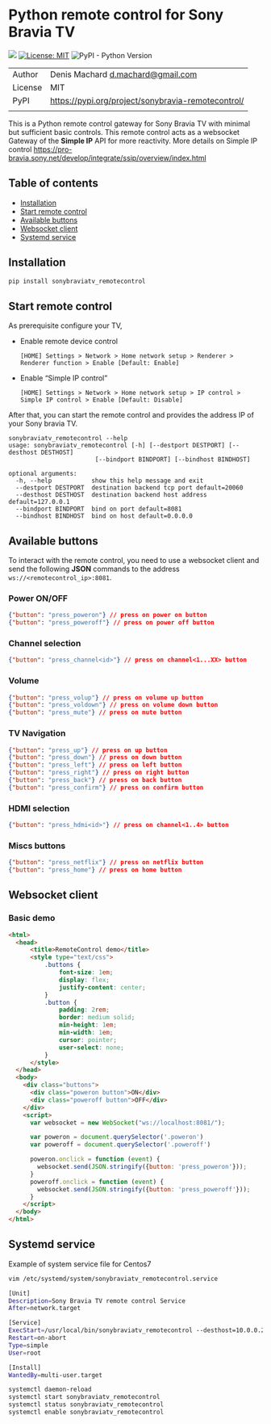 
# Python remote control for Sony Bravia TV

![](https://github.com/dmachard/sonybraviatv_remotecontrol-gateway/workflows/Publish%20to%20PyPI/badge.svg)
[![License: MIT](https://img.shields.io/badge/License-MIT-yellow.svg)](https://opensource.org/licenses/MIT)
![PyPI - Python Version](https://img.shields.io/pypi/pyversions/sonybraviatv-remotecontrol)

| | |
| ------------- | ------------- |
| Author |  Denis Machard <d.machard@gmail.com> |
| License |  MIT | 
| PyPI |  https://pypi.org/project/sonybravia-remotecontrol/ |
| | |

This is a Python remote control gateway for Sony Bravia TV with minimal but sufficient basic controls.
This remote control acts as a websocket Gateway of the **Simple IP** API for more reactivity.
More details on Simple IP control https://pro-bravia.sony.net/develop/integrate/ssip/overview/index.html

## Table of contents
* [Installation](#installation)
* [Start remote control](#start-remote-control)
* [Available buttons](#available-buttons)
* [Websocket client](#websocket-client)
* [Systemd service](#systemd-service)

## Installation

```python
pip install sonybraviatv_remotecontrol
```

## Start remote control

As prerequisite configure your TV, 

- Enable remote device control

  `[HOME] Settings > Network > Home network setup > Renderer > Renderer function > Enable [Default: Enable]`

- Enable “Simple IP control”

  `[HOME] Settings > Network > Home network setup > IP control > Simple IP control > Enable [Default: Disable]`
 
After that, you can start the remote control and provides the address IP of your Sony bravia TV.

```
sonybraviatv_remotecontrol --help
usage: sonybraviatv_remotecontrol [-h] [--destport DESTPORT] [--desthost DESTHOST]
                        [--bindport BINDPORT] [--bindhost BINDHOST]

optional arguments:
  -h, --help           show this help message and exit
  --destport DESTPORT  destination backend tcp port default=20060
  --desthost DESTHOST  destination backend host address default=127.0.0.1
  --bindport BINDPORT  bind on port default=8081
  --bindhost BINDHOST  bind on host default=0.0.0.0
```

## Available buttons

To interact with the remote control, you need to use a websocket client and 
send the following **JSON** commands to the address `ws://<remotecontrol_ip>:8081`.

### Power ON/OFF

```json
{"button": "press_poweron"} // press on power on button
{"button": "press_poweroff"} // press on power off button
```

### Channel selection

```json
{"button": "press_channel<id>"} // press on channel<1...XX> button
```

### Volume

```json
{"button": "press_volup"} // press on volume up button
{"button": "press_voldown"} // press on volume down button
{"button": "press_mute"} // press on mute button
```

### TV Navigation

```json
{"button": "press_up"} // press on up button
{"button": "press_down"} // press on down button
{"button": "press_left"} // press on left button
{"button": "press_right"} // press on right button
{"button": "press_back"} // press on back button
{"button": "press_confirm"} // press on confirm button
```

### HDMI selection

```json
{"button": "press_hdmi<id>"} // press on channel<1..4> button
```

### Miscs buttons

```json
{"button": "press_netflix"} // press on netflix button
{"button": "press_home"} // press on home button
```


## Websocket client

### Basic demo

```html
<html>
  <head>
      <title>RemoteControl demo</title>
      <style type="text/css">
          .buttons {
              font-size: 1em;
              display: flex;
              justify-content: center;
          }
          .button {
              padding: 2rem;
              border: medium solid;
              min-height: 1em;
              min-width: 1em;
              cursor: pointer;
              user-select: none;
          }
      </style>
  </head>
  <body>
    <div class="buttons">
      <div class="poweron button">ON</div>
      <div class="poweroff button">OFF</div>
    </div>
    <script>
      var websocket = new WebSocket("ws://localhost:8081/");

      var poweron = document.querySelector('.poweron')
      var poweroff = document.querySelector('.poweroff')

      poweron.onclick = function (event) {
        websocket.send(JSON.stringify({button: 'press_poweron'}));
      }
      poweroff.onclick = function (event) {
        websocket.send(JSON.stringify({button: 'press_poweroff'}));
      }
    </script>
  </body>
</html>
````

## Systemd service

Example of system service file for Centos7

```bash
vim /etc/systemd/system/sonybraviatv_remotecontrol.service

[Unit]
Description=Sony Bravia TV remote control Service
After=network.target

[Service]
ExecStart=/usr/local/bin/sonybraviatv_remotecontrol --desthost=10.0.0.200
Restart=on-abort
Type=simple
User=root

[Install]
WantedBy=multi-user.target
```

```bash
systemctl daemon-reload
systemctl start sonybraviatv_remotecontrol
systemctl status sonybraviatv_remotecontrol
systemctl enable sonybraviatv_remotecontrol
```
